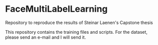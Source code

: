 # FaceMultiLabelLearning
Repository to reproduce the results of Steinar Laenen's Capstone thesis

This repository contains the training files and scripts. For the dataset, please send an e-mail and I will send it.
